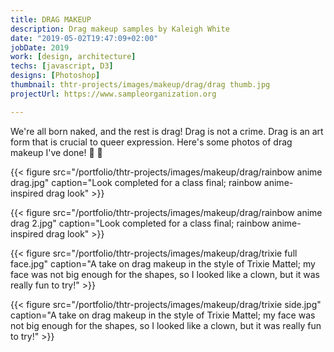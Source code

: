 ```yaml
---
title: DRAG MAKEUP
description: Drag makeup samples by Kaleigh White
date: "2019-05-02T19:47:09+02:00"
jobDate: 2019
work: [design, architecture]
techs: [javascript, D3]
designs: [Photoshop]
thumbnail: thtr-projects/images/makeup/drag/drag thumb.jpg
projectUrl: https://www.sampleorganization.org

---
```


We're all born naked, and the rest is drag!
Drag is not a crime. Drag is an art form that is crucial to queer expression.
Here's some photos of drag makeup I've done! :kiss: :rainbow:

{{< figure src="/portfolio/thtr-projects/images/makeup/drag/rainbow anime drag.jpg" caption="Look completed for a class final; rainbow anime-inspired drag look" >}}

{{< figure src="/portfolio/thtr-projects/images/makeup/drag/rainbow anime drag 2.jpg" caption="Look completed for a class final; rainbow anime-inspired drag look" >}}

{{< figure src="/portfolio/thtr-projects/images/makeup/drag/trixie full face.jpg" caption="A take on drag makeup in the style of Trixie Mattel; my face was not big enough for the shapes, so I looked like a clown, but it was really fun to try!" >}}

{{< figure src="/portfolio/thtr-projects/images/makeup/drag/trixie side.jpg" caption="A take on drag makeup in the style of Trixie Mattel; my face was not big enough for the shapes, so I looked like a clown, but it was really fun to try!" >}}


